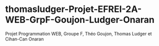 # thomasludger-Projet-EFREI-2A-WEB-GrpF-Goujon-Ludger-Onaran
Projet Programmation WEB, Groupe F, Théo Goujon, Thomas Ludger et Cihan-Can Onaran
